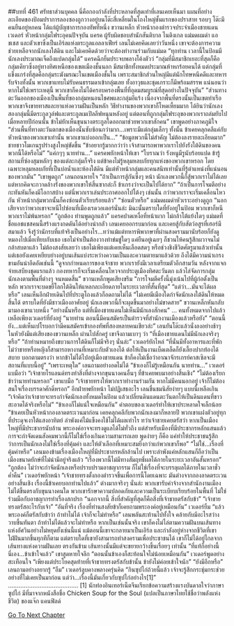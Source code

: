 ##บทที่ 461 ศรัทธาส่วนบุคคล
นี่คือกองกำลังที่ประหลาดที่สุดเท่าที่เลนเคยเห็นมา
แผนที่อย่างละเอียดของป้อมปราการลองซองถูกวางอยู่บนโต๊ะสี่เหลี่ยมในโถงใหญ่ชั้นแรกของปราสาท
รอบๆ โต๊ะมีคนยืนอยู่หกคน ได้แก่ผู้บัญชาการกองทัพที่หนึ่ง ขวานเหล็ก หัวหน้ากองตำรวจประจำเมืองชายแดน เวเดอร์ หัวหน้ากลุ่มไฟระอุคนปัจจุบัน แครค ผู้รับผิดชอบสำนักสันติบาล ไนติงเกล แม่มดผมดำ แอชเชส และตัวเขาซึ่งเป็นเอิร์ลแห่งตระกูลแอลลาเฟียร์
เลนไม่เคยคิดเลยว่าวันหนึ่ง เขาจะต้องการความช่วยเหลือจากนักเลงใต้ดิน และไม่เคยคิดด้วยว่าจะต้องทำงานร่วมกับแม่มด
“ทุกท่าน เวลานี้ในป้อมมีนักเลงประมาณเจ็ดถึงแปดกลุ่มได้” แครคฉีกยิ้มประจบพลางโค้งตัวว่ “กลุ่มที่มีสมาชิกเยอะที่สุดก็คือกลุ่มเคียวซึ่งอยู่ทางทิศเหนือของเขตเมืองชั้นนอก มีสมาชิกทั้งหมดประมาณห้าหกร้อยคนได้ แต่กลุ่มที่แข็งแกร่งที่สุดคือกลุ่มระฆังมรณะในเขตเมืองชั้นใน เพราะสมาชิกส่วนใหญ่มีแต่นักโทษหนีคดีและทหารรับจ้างทั้งนั้น พวกเขาแทบไม่รับคนธรรมดาเข้ากลุ่มเลย ทั้งอาวุธและชุดเกราะก็มีพร้อมสรรพ แน่นอนว่าหากไม่ใช่เพราะเหตุนี้ พวกเขาก็คงไม่ได้ครอบครองพื้นที่ที่อุดมสมบูรณ์ที่สุดอย่างในปัจจุบัน”
“ส่วนทางตะวันออกของเมืองเป็นพื้นที่ของกลุ่มหนอนไชศพและกลุ่มอีแร้ง เนื่องจากพื้นที่ตรงนั้นเป็นเขตท่าเรือ พวกเขาจึงขายทาสและยาแห่งความฝันเป็นหลัก วิธีทำงานของพวกเขาก็โหดเหี้ยมมาก ได้ยินว่านักเลงสองกลุ่มนี้มีตระกูลวูล์ฟและตระกูลเมเปิลลีฟหนุนหลังอยู่ แต่ตอนที่ถูกกลุ่มไฟระอุของพวกเราถล่มยับไปเมื่อหลายปีก่อนนั้น ข้าไม่ยักเห็นขุนนางตระกูลใดออกมาช่วยพวกเขาสักคน” เขาพูดอย่างภาคภูมิใจ
“ส่วนพื้นที่ทางตะวันตกของเมืองนั้นซับซ้อนกว่ามาก...เพราะมีแต่กลุ่มเล็กๆ ทั้งนั้น ข้าเคยคลุกคลีแค่กับหัวหน้าของพวกเขาเท่านั้น พวกเขาแบ่งออกเป็น...”
“ข้อมูลพวกนี้ไม่สำคัญ ไม่ต้องลงรายละเอียดมาก” ชายชาวโมเกนรูปร่างสูงใหญ่ขัดขึ้น “ข้าอยากรู้มากกว่าว่า เจ้าสามารถพาพวกเราไปยังรังใต้ดินของคนพวกนี้ได้หรือไม่”
“แค่กๆๆ นายท่าน...” แครคพยักหน้าให้เขา “โบราณว่า รังหนูมีรูนับร้อยแปด ข้ารู้สถานที่ซ่องสุมหลักๆ ของแต่ละกลุ่มก็จริง แต่ข้าคงไม่รู้หลุมหลบภัยทุกแห่งของพวกเขาหรอก โดยเฉพาะหลุมหลบภัยที่เป็นบ่อน้ำและห้องใต้ดิน มีแต่หัวหน้ากลุ่มและคนสนิทเท่านั้นที่รู้ตำแหน่งที่แน่นอนของพวกมัน”
“เขาพูดถูก” เลนถอนหายใจ “ถ้าเป็นการสู้กันซึ่งๆ หน้า นักเลงพวกนี้ก็สู้พวกเราไม่ได้เลย แต่หากคิดจะกวาดล้างรังของพวกเขาให้สิ้นซากล่ะก็ ข้าเกรงว่าจะเป็นไปได้ยาก”
“ถ้าเป็นการโจมตีอย่างกะทันหันก็คงมีโอกาสบ้าง แต่นี่พวกเราเล่นประกาศออกไปโต้งๆ เช่นนั้น กว่าพวกเราจะเริ่มเคลื่อนไหวกัน หัวหน้ากลุ่มพวกนั้นก็คงซ่อนตัวเรียบร้อยแล้ว”
“ซ่อนตัวหรือ” แม่มดผมดำหัวเราะอย่างดูถูก “นอกเสียจากว่าพวกเขาจะหนีไปซ่อนที่เมืองเรดวอเตอร์นั่นล่ะ มิฉะนั้นตราบใดที่ยังอยู่ในป้อม พวกเขาก็หนีพวกเราไม่พ้นหรอก”
“ถูกต้อง ท่านพูดถูกแล้ว” แครคปาดเหงื่อที่หน้าผาก ไม่กล้าโต้แย้งใดๆ
แม่มดที่ชื่อแอชแชสคนนี้สร้างแรงกดดันได้อย่างน่ากลัว เลนเคยออกรบมาก่อน และเคยสู้กับสัตว์อสูรที่เฮอร์มีสมาแล้ว จึงรู้ว่านักรบที่แท้จริงเป็นอย่างไร...ทว่าแม้แต่ทหารพิพากษาที่ผ่านสงครามมานับร้อยก็ยังดูหมองไปเมื่อเทียบกับเธอ เธอไม่จำเป็นต้องวางท่าข่มขู่ใดๆ แค่ยืนอยู่เฉยๆ ก็ชวนให้คนรู้สึกผวาจนไม่กล้าสบตาแล้ว
ไม่ต้องสงสัยเลยว่า เธอไม่เพียงแต่เคยเห็นเลือดสดๆ หรือช่วงชิงชีวิตศัตรูมาแล้วเท่านั้น แต่เธอยังเคยเหยียบย่างอยู่บนเส้นแบ่งระหว่างความเป็นและความตายมาแล้วด้วย ถึงได้มีความน่าเกรงขามอันน่าอึดอัดเช่นนี้
“ดูจากกำหนดการของเจ้าชาย พวกเรายังมีเวลาเตรียมตัวอีกสามวัน หลังจากแจกจ่ายเสบียงชุดแรกแล้ว กองทหารก็จะเริ่มเคลื่อนไหวจากประตูเมืองทิศตะวันตก แล้วไล่จัดการกลุ่มนักเลงตามพื้นที่ต่างๆ จนหมดสิ้น” ขวานเหล็กพูดเสียงขรึม “การโจมตีครั้งนี้มุ่งเน้นไปที่ผู้ก่อตั้งเป็นหลัก พวกเราจะบดขยี้โลกใต้ดินให้แหลกละเอียดภายในระยะเวลาที่สั้นที่สุด”
“แต่ว่า...มันจะได้ผลหรือ” เลนเห็นอีกฝ่ายเดินไปที่ประตูโถงแล้วก็อดถามไม่ได้ “ไม่เคยมีเมืองใดกำจัดนักเลงใต้ดินให้หมดสิ้นได้ ตราบใดที่ยังมีชาวเมืองอาศัยอยู่ นักเลงพวกนี้ก็จะผุดขึ้นมาอย่างไม่ขาดสาย”
ขวานเหล็กหันกลับมามองเขาแวบหนึ่ง “อย่างนั้นหรือ แต่ที่เมืองชายแดนไม่เห็นมีนักเลงสักคน”
…
คนทั้งหมดจากไปแล้ว เหลือเพียงเวเดอร์ที่ยังอยู่
“นายท่าน ตอนนี้มีคนสมัครเป็นตำรวจที่สำนักงานเมืองแล้วหรือยัง”
“ตอนนี้ยัง...แต่เห็นเปโรบอกว่ามีคนสมัครเข้ากองทัพที่สองหลายคนเชียวล่ะ” เลนยันโต๊ะแล้วนั่งลงอย่างช้าๆ ในหัวยังมีแต่เสียงของขวานเหล็ก ผ่านไปสักครู่ เขาจึงถามเบาๆ ว่า “ที่เมืองชายแดนไม่มีนักเลงจริงๆ หรือ”
“ถ้าท่านหมายถึงขบวนการใต้ดินก็ไม่มีจริงๆ นั่นล่ะ” เวเดอร์ยักไหล่ “ที่นั่นมีทั้งอาหารและที่พัก ไม่ว่าชายหรือหญิงก็สามารถหางานที่เหมาะกับตัวเองได้ ต่อให้เป็นงานเบ็ดเตล็ดก็ยังเลี้ยงปากท้องได้สบาย บอกตามตรงว่า หากข้าไม่ได้ไปอยู่เมืองชายแดน ข้าก็คงไม่เชื่อว่าอาณาจักรเกรย์คาสเซิลจะมีสถานที่แบบนี้อยู่”
“เพราะเหตุใด” เลนถามอย่างอดไม่ได้
“ข้าเองก็ไม่รู้เหมือนกัน นายท่าน...” เวเดอร์แบมือว่า “เจ้าชายโรแลนด์ทรงทำสิ่งที่ต่างจากขุนนางคนอื่นๆ ที่ข้าเคยพบมาอย่างสิ้นเชิง”
“ไม่ต้องเรียกข้าว่านายท่านหรอก” เขาแบมือ “เจ้าชายทรงให้พวกเราทำงานร่วมกัน หากไม่มีคนนอกอยู่ เจ้าก็ไม่ต้องสนใจเรื่องบรรดาศักดิ์หรอก”
อีกฝ่ายพยักหน้า ไม่ปฏิเสธอะไร เลนชื่นชมนิสัยง่ายๆ แบบนี้เหลือเกิน “เจ้าคิดว่าเจ้าชายจะทรงกำจัดนักเลงทั้งหมดในป้อม แล้วเปลี่ยนดินแดนตะวันตกให้เป็นดินแดนที่ขาวสะอาดได้จริงหรือไม่”
“ข้าเองก็ไม่แน่ใจเหมือนกัน” คำตอบของเวเดอร์ทำให้เขาประหลาดใจเล็กน้อย “ข้าเคยเป็นหัวหน้ากองลาดตระเวนมาก่อน เคยคลุกคลีกับพวกนักเลงมาก็หลายปี พวกเขาแฝงตัวอยู่ทุกที่ประดุจเงาใต้แสงอาทิตย์ ลำพังแค่ไม้แข็งคงใช้ไม่ได้ผลเท่าไร ทว่าเจ้าชายเคยตรัสว่า หากเป็นเมืองใหญ่ที่มีประชากรนับล้าน พระองค์อาจจะทรงดูแลได้ไม่ทั่วถึง แต่สำหรับเมืองที่มีประชากรหลักแสนแล้ว การจะกำจัดเดนสังคมพวกนี้ก็ไม่ใช่เรื่องเกินความสามารถเลย พูดง่ายๆ ก็คือ แค่ทำให้ประชาชนรู้สึกว่าการเป็นนักเลงไม่ใช่เรื่องที่คุ้มค่า และให้ตัวเลือกที่เหมาะสมยิ่งกว่าแก่พวกเขาก็พอ”
“ไม่ใช่...เรื่องที่คุ้มค่าหรือ” เลนมองข้ามเรื่องเมืองใหญ่ที่มีประชากรหลักล้านไป เพราะลำพังแค่หลักแสนก็ถือว่าเป็นเมืองขนาดยักษ์ที่ไม่น่ามีอยู่จริงแล้ว “เรื่องพวกนี้ไม่มีทางสัมฤทธิ์ผลได้ภายในระยะเวลาอันสั้นหรอก”
“ถูกต้อง ไม่ว่าจะกำจัดนักเลงหรือปราบปรามอาชญากรรม ก็ไม่ใช่เรื่องที่จะบรรลุผลได้ภายในเวลาชั่วค่ำคืน” เวเดอร์พยักหน้า “เจ้าชายทรงตั้งกองตำรวจขึ้นเพื่อการนี้โดยเฉพาะ มันต่างจากกองลาดตระเวนอย่างสิ้นเชิง เรื่องนี้ข้าเคยบอกท่านไปแล้ว”
ต่างมากจริงๆ นั่นล่ะ พวกเขารับค่าจ้างจากสำนักงานเมือง ไม่ได้ขึ้นตรงกับขุนนางคนใด พวกเขารักษาความปลอดภัยและความเป็นระเบียบเรียบร้อยในพื้นที่ ไม่ใช่ร่วมมือกับอาชญากรทำเรื่องสกปรก
“นอกจากนี้ สิ่งที่สำคัญที่สุดก็คือสิ่งที่เจ้าชายตรัสกับข้า”
“เจ้าชายทรงตรัสอะไรกับเจ้า”
“อันที่จริง เรื่องที่ท่านสงสัยข้าก็เคยถามพระองค์อยู่เหมือนกัน” เวเดอร์ยิ้ม “แล้วพระองค์ก็ตรัสกับข้าว่า ถ้าทำไม่ได้ เจ้าก็จะไม่ทำหรือ”
เลนพลันสะท้านไปทั้งใจ คล้ายกับมีอะไรสว่างวาบขึ้นทันตา ถ้าทำไม่ได้แล้วจะไม่ทำหรือ หากเป็นเช่นนั้นจริง เขาก็คงไม่ไล่ตามความฝันบนเส้นทางแห่งอัศวินอย่างไม่หยุดยั้งเช่นนี้แน่ แม้ตอนนี้เขาจะกลายมาเป็นเอิร์ล และกำลังอยู่ห่างจากชีวิตที่เขาใฝ่ฝันมากขึ้นทุกทีก็ตาม แต่ตราบใดที่เขายังสามารถทำสงครามเพื่อประชาชนได้ เขาก็ไม่ได้อยู่ไกลจากเส้นทางแห่งความฝันเลย ตรงกันข้าม เส้นทางนั้นมีแต่จะขยายกว้างขึ้นเรื่อยๆ เท่านั้น
“ที่แท้ก็อย่างนี้นี่เอง…ข้าเข้าใจแล้ว” เขาสูดหายใจลึก
“ตอนนั้นข้าเองก็สะท้อนใจไม่น้อยเหมือนกัน” เวเดอร์พูดอย่างสะเทือนใจ “เพียงแต่ประโยคสุดท้ายที่เจ้าชายทรงตรัสกับข้านั้น ข้ายังไม่ค่อยเข้าใจนัก”
“ยังมีอีกหรือ” เลนถามอย่างอยากรู้
“อืม” เวเดอร์ลูบคางพลางครุ่นคิด “กินซุปไก่ถ้วยนี้แล้ว เจ้าจะรู้สึกกระชุ่มกระช่วยอย่างที่ไม่เคยเป็นมาก่อน แต่ว่า...เรื่องนี้มันเกี่ยวกับซุปไก่อย่างไร[1]”
………………………………….
[1] นักท่องอินเทอร์เน็ตจีนเรียกข้อความสร้างแรงบันดาลใจว่าภาษาซุปไก่ มีที่มาจากหนังสือชื่อ Chicken Soup for the Soul (แปลเป็นภาษาไทยใช้ชื่อว่าพลังแห่งชีวิต) ของแจ๊ก แคนฟิลด์


[Go To Next Chapter]( ./374.md)